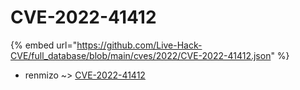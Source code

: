 # CVE-2022-41412
{% embed url="https://github.com/Live-Hack-CVE/full_database/blob/main/cves/2022/CVE-2022-41412.json" %}

* renmizo ~> [CVE-2022-41412](https://www.alice-snow.ru/2022/database/cve-2022-41412/cve-2022-41412-renmizo)